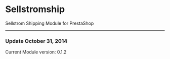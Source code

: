 # Sellstromship

Sellstrom Shipping Module for PrestaShop

----------

### Update October 31, 2014

Current Module version: 0.1.2
